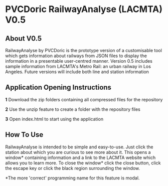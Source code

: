 # PVCDoric RailwayAnalyse (LACMTA) V0.5

## About V0.5

RailwayAnalyse by PVCDoric is the prototype version of a customisable tool which gets information about railways from JSON files to display the information in a presentable user-centred manner. Version 0.5 includes sample information from LACMTA's Metro Rail: an urban railway in Los Angeles. Future versions will include both line and station information

## Application Opening Instructions

**1** Download the zip folders containing all compressed files for the repository

**2** Use the unzip feature to create a folder with the repository files

**3** Open index.html to start using the application

## How To Use 

RailwayAnalyse is intended to be simple and easy-to-use. Just click the station about which you are curious to see more about it. This opens a window* containing information and a link to the LACMTA website which allows you to learn more. To close the window* click the close button, click the escape key or click the black region surrounding the window.

*The more 'correct' programming name for this feature is modal.
